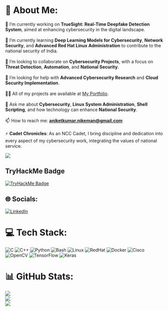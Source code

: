 # 💫 About Me:
🔭 I’m currently working on **TrueSight: Real-Time Deepfake Detection System**, aimed at enhancing cybersecurity in the digital landscape.<br><br>🌱 I’m currently learning **Deep Learning Models for Cybersecurity**, **Network Security**, and **Advanced Red Hat Linux Administration** to contribute to the national security of India.<br><br>👯 I’m looking to collaborate on **Cybersecurity Projects**, with a focus on **Threat Detection**, **Automation**, and **National Security**.<br><br>🤝 I’m looking for help with **Advanced Cybersecurity Research** and **Cloud Security Implementation**.<br><br>👨‍💻 All of my projects are available at [My Portfolio](https://aniketbharat.wordpress.com/).<br><br>💬 Ask me about **Cybersecurity**, **Linux System Administration**, **Shell Scripting**, and how technology can enhance **National Security**.<br><br>📫 How to reach me: **aniketkumar.nikeman@gmail.com**<br><br>⚡ **Cadet Chronicles**: As an NCC Cadet, I bring discipline and dedication into every aspect of my cybersecurity work, integrating the values of national service.

[![](https://visitcount.itsvg.in/api?id=ianiketkumar7&label=Profile%20Views&color=9&icon=6&pretty=true)](https://visitcount.itsvg.in)

## TryHackMe Badge 
[![TryHackMe Badge](https://tryhackme-badges.s3.amazonaws.com/3147534.png)](https://tryhackme.com/p/3147534)

## 🌐 Socials:
[![LinkedIn](https://img.shields.io/badge/LinkedIn-%230077B5.svg?logo=linkedin&logoColor=white)](https://linkedin.com/in/aniket-kumar-bharat) 


# 💻 Tech Stack:
![C](https://img.shields.io/badge/c-%2300599C.svg?style=for-the-badge&logo=c&logoColor=white) ![C++](https://img.shields.io/badge/c++-%2300599C.svg?style=for-the-badge&logo=c%2B%2B&logoColor=white) ![Python](https://img.shields.io/badge/python-3670A0?style=for-the-badge&logo=python&logoColor=ffdd54) ![Bash](https://img.shields.io/badge/bash-%23121011.svg?style=for-the-badge&logo=gnu-bash&logoColor=white) ![Linux](https://img.shields.io/badge/linux-%23FCC624.svg?style=for-the-badge&logo=linux&logoColor=black) ![RedHat](https://img.shields.io/badge/redhat-%23EE0000.svg?style=for-the-badge&logo=redhat&logoColor=white) ![Docker](https://img.shields.io/badge/docker-%230db7ed.svg?style=for-the-badge&logo=docker&logoColor=white) ![Cisco](https://img.shields.io/badge/cisco-%23049fd9.svg?style=for-the-badge&logo=cisco&logoColor=black) ![OpenCV](https://img.shields.io/badge/opencv-%23white.svg?style=for-the-badge&logo=opencv&logoColor=white) ![TensorFlow](https://img.shields.io/badge/TensorFlow-%23FF6F00.svg?style=for-the-badge&logo=TensorFlow&logoColor=white) ![Keras](https://img.shields.io/badge/Keras-%23D00000.svg?style=for-the-badge&logo=Keras&logoColor=white)

# 📊 GitHub Stats:
![](https://github-readme-stats.vercel.app/api?username=ianiketkumar7&theme=blue-green&hide_border=false&include_all_commits=true&count_private=false)<br/>
![](https://github-readme-streak-stats.herokuapp.com/?user=ianiketkumar7&theme=blue-green&hide_border=false)<br/>
![](https://github-readme-stats.vercel.app/api/top-langs/?username=ianiketkumar7&theme=blue-green&hide_border=false&include_all_commits=true&count_private=false&layout=compact)
